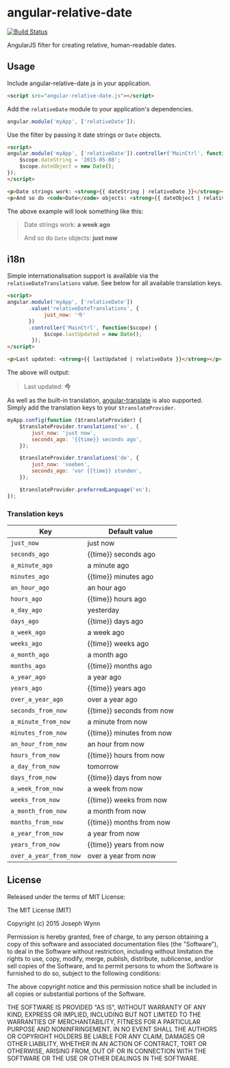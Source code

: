 # angular-relative-date

[![Build Status](https://travis-ci.org/wildlyinaccurate/angular-relative-date.png?branch=master)](https://travis-ci.org/wildlyinaccurate/angular-relative-date)

AngularJS filter for creating relative, human-readable dates.

## Usage

Include angular-relative-date.js in your application.

```html
<script src="angular-relative-date.js"></script>
```

Add the `relativeDate` module to your application's dependencies.

```js
angular.module('myApp', ['relativeDate']);
```

Use the filter by passing it date strings or `Date` objects.

```html
<script>
angular.module('myApp', ['relativeDate']).controller('MainCtrl', function($scope) {
    $scope.dateString = '2015-05-08';
    $scope.dateObject = new Date();
});
</script>

<p>Date strings work: <strong>{{ dateString | relativeDate }}</strong></p>
<p>And so do <code>Date</code> objects: <strong>{{ dateObject | relativeDate }}</strong></p>
```

The above example will look something like this:

> Date strings work: **a week ago**
>
> And so do `Date` objects: **just now**

## i18n

Simple internationalisation support is available via the `relativeDateTranslations` value. See below for all available translation keys.

```html
<script>
angular.module('myApp', ['relativeDate'])
       .value('relativeDateTranslations', {
            just_now: '今'
       })
       .controller('MainCtrl', function($scope) {
            $scope.lastUpdated = new Date();
        });
</script>

<p>Last updated: <strong>{{ lastUpdated | relativeDate }}</strong></p>
```

The above will output:

> Last updated: **今**

As well as the built-in translation, [angular-translate](http://angular-translate.github.io/) is also supported. Simply add the translation keys to your `$translateProvider`.

```js
myApp.config(function ($translateProvider) {
    $translateProvider.translations('en', {
        just_now: 'just now',
        seconds_ago: '{{time}} seconds ago',
    });

    $translateProvider.translations('de', {
        just_now: 'soeben',
        seconds_ago: 'vor {{time}} stunden',
    });

    $translateProvider.preferredLanguage('en');
});
```

### Translation keys

| Key                    | Default value             |
|------------------------|---------------------------|
| `just_now`             | just now                  |
| `seconds_ago`          | {{time}} seconds ago      |
| `a_minute_ago`         | a minute ago              |
| `minutes_ago`          | {{time}} minutes ago      |
| `an_hour_ago`          | an hour ago               |
| `hours_ago`            | {{time}} hours ago        |
| `a_day_ago`            | yesterday                 |
| `days_ago`             | {{time}} days ago         |
| `a_week_ago`           | a week ago                |
| `weeks_ago`            | {{time}} weeks ago        |
| `a_month_ago`          | a month ago               |
| `months_ago`           | {{time}} months ago       |
| `a_year_ago`           | a year ago                |
| `years_ago`            | {{time}} years ago        |
| `over_a_year_ago`      | over a year ago           |
| `seconds_from_now`     | {{time}} seconds from now |
| `a_minute_from_now`    | a minute from now         |
| `minutes_from_now`     | {{time}} minutes from now |
| `an_hour_from_now`     | an hour from now          |
| `hours_from_now`       | {{time}} hours from now   |
| `a_day_from_now`       | tomorrow                  |
| `days_from_now`        | {{time}} days from now    |
| `a_week_from_now`      | a week from now           |
| `weeks_from_now`       | {{time}} weeks from now   |
| `a_month_from_now`     | a month from now          |
| `months_from_now`      | {{time}} months from now  |
| `a_year_from_now`      | a year from now           |
| `years_from_now`       | {{time}} years from now   |
| `over_a_year_from_now` | over a year from now      |

## License

Released under the terms of MIT License:

The MIT License (MIT)

Copyright (c) 2015 Joseph Wynn

Permission is hereby granted, free of charge, to any person obtaining a copy
of this software and associated documentation files (the "Software"), to deal
in the Software without restriction, including without limitation the rights
to use, copy, modify, merge, publish, distribute, sublicense, and/or sell
copies of the Software, and to permit persons to whom the Software is
furnished to do so, subject to the following conditions:

The above copyright notice and this permission notice shall be included in all
copies or substantial portions of the Software.

THE SOFTWARE IS PROVIDED "AS IS", WITHOUT WARRANTY OF ANY KIND, EXPRESS OR
IMPLIED, INCLUDING BUT NOT LIMITED TO THE WARRANTIES OF MERCHANTABILITY,
FITNESS FOR A PARTICULAR PURPOSE AND NONINFRINGEMENT. IN NO EVENT SHALL THE
AUTHORS OR COPYRIGHT HOLDERS BE LIABLE FOR ANY CLAIM, DAMAGES OR OTHER
LIABILITY, WHETHER IN AN ACTION OF CONTRACT, TORT OR OTHERWISE, ARISING FROM,
OUT OF OR IN CONNECTION WITH THE SOFTWARE OR THE USE OR OTHER DEALINGS IN THE
SOFTWARE.
